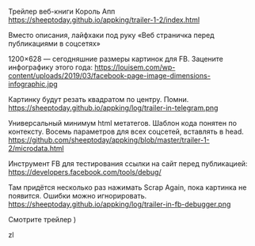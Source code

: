 Трейлер веб-книги Король Апп
https://sheeptoday.github.io/appking/trailer-1-2/index.html


Вместо описания, лайфхаки под руку «Веб страничка перед публикациями в соцсетях»

1200×628 — сегодняшние размеры картинок для FB.  Зацените инфографику этого года: https://louisem.com/wp-content/uploads/2019/03/facebook-page-image-dimensions-infographic.jpg

Картинку будут резать квадратом по центру. Помни.
https://sheeptoday.github.io/appking/log/trailer-in-telegram.png

Универсальный минимум html метатегов. Шаблон кода понятен по контексту. Восемь параметров для всех соцсетей, вставлять в head.
https://github.com/sheeptoday/appking/blob/master/trailer-1-2/microdata.html

Инструмент FB для тестирования ссылки на сайт перед публикацией:
https://developers.facebook.com/tools/debug/

Там придётся несколько раз нажимать Scrap Again, пока картинка не появится. Ошибки можно игнорировать. 
https://sheeptoday.github.io/appking/log/trailer-in-fb-debugger.png

Смотрите трейлер )

zl

